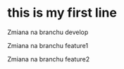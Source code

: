 # this is my first line

Zmiana na branchu develop

Zmiana na branchu feature1

Zmiana na branchu feature2

